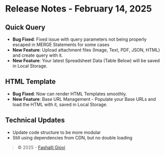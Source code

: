 # Release Notes - February 14, 2025

## Quick Query

- <b>Bug Fixed</b>: Fixed issue with query parameters not being properly escaped in MERGE Statements for some cases
- <b>New Feature</b>: Upload attachment files (Image, Text, PDF, JSON, HTML) and create query with it.
- <b>New Feature</b>: Your latest Spreadsheet Data (Table Below) will be saved in Local Storage.

## HTML Template

- <b>Bug Fixed</b>: Now can render HTML Templates smoothly.
- <b>New Feature</b>: Base URL Management - Populate your Base URLs and load the HTML with it, saved in Local Storage.

## Technical Updates

- Update code structure to be more modular
- Still using dependencies from CDN, but no double loading

> © 2025 - <a href="https://www.linkedin.com/in/fashalli/" target="_blank" rel="noopener noreferrer">Fashalli Giovi</a>
